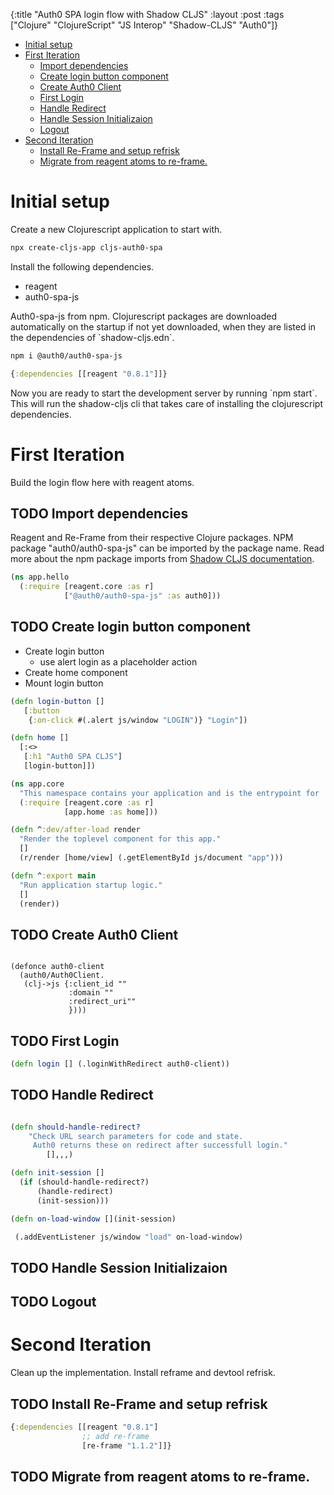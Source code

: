 {:title "Auth0 SPA login flow with Shadow CLJS"
 :layout :post
 :tags  ["Clojure" "ClojureScript" "JS Interop" "Shadow-CLJS" "Auth0"]}


- [Initial setup](#sec-1)
- [First Iteration](#sec-2)
  - [Import dependencies](#sec-2-1)
  - [Create login button component](#sec-2-2)
  - [Create Auth0 Client](#sec-2-3)
  - [First Login](#sec-2-4)
  - [Handle Redirect](#sec-2-5)
  - [Handle Session Initializaion](#sec-2-6)
  - [Logout](#sec-2-7)
- [Second Iteration](#sec-3)
  - [Install Re-Frame and setup refrisk](#sec-3-1)
  - [Migrate from reagent atoms to re-frame.](#sec-3-2)


# Initial setup<a id="sec-1"></a>

Create a new Clojurescript application to start with.

```bash
npx create-cljs-app cljs-auth0-spa
```

Install the following dependencies.

-   reagent
-   auth0-spa-js

Auth0-spa-js from npm. Clojurescript packages are downloaded automatically on the startup if not yet downloaded, when they are listed in the dependencies of \`shadow-cljs.edn\`.

```bash
npm i @auth0/auth0-spa-js
```

```clojure
{:dependencies [[reagent "0.8.1"]]}
```

Now you are ready to start the development server by running \`npm start\`. This will run the shadow-cljs cli that takes care of installing the clojurescript dependencies.

# First Iteration<a id="sec-2"></a>

Build the login flow here with reagent atoms.

## TODO Import dependencies<a id="sec-2-1"></a>

Reagent and Re-Frame from their respective Clojure packages. NPM package "auth0/auth0-spa-js" can be imported by the package name. Read more about the npm package imports from [Shadow CLJS documentation](https://shadow-cljs.github.io/docs/UsersGuide.html#_using_npm_packages).

```clojure
(ns app.hello
  (:require [reagent.core :as r]
            ["@auth0/auth0-spa-js" :as auth0]))
```

## TODO Create login button component<a id="sec-2-2"></a>

-   Create login button
    -   use alert login as a placeholder action
-   Create home component
-   Mount login button

```clojure
(defn login-button []
   [:button
    {:on-click #(.alert js/window "LOGIN")} "Login"])

(defn home []
  [:<>
   [:h1 "Auth0 SPA CLJS"]
   [login-button]])

```

```clojure
(ns app.core
  "This namespace contains your application and is the entrypoint for 'yarn start'."
  (:require [reagent.core :as r]
            [app.home :as home]))

(defn ^:dev/after-load render
  "Render the toplevel component for this app."
  []
  (r/render [home/view] (.getElementById js/document "app")))

(defn ^:export main
  "Run application startup logic."
  []
  (render))

```

## TODO Create Auth0 Client<a id="sec-2-3"></a>

```clojurescript

(defonce auth0-client
  (auth0/Auth0Client.
   (clj->js {:client_id ""
             :domain ""
             :redirect_uri""
             })))

```

## TODO First Login<a id="sec-2-4"></a>

```clojure
(defn login [] (.loginWithRedirect auth0-client))
```

## TODO Handle Redirect<a id="sec-2-5"></a>

```clojure

(defn should-handle-redirect?
    "Check URL search parameters for code and state.
     Auth0 returns these on redirect after successfull login."
        [],,,)

(defn init-session []
  (if (should-handle-redirect?)
      (handle-redirect)
      (init-session)))

(defn on-load-window [](init-session)

 (.addEventListener js/window "load" on-load-window)
```

## TODO Handle Session Initializaion<a id="sec-2-6"></a>

## TODO Logout<a id="sec-2-7"></a>

# Second Iteration<a id="sec-3"></a>

Clean up the implementation. Install reframe and devtool refrisk.

## TODO Install Re-Frame and setup refrisk<a id="sec-3-1"></a>

```clojure
{:dependencies [[reagent "0.8.1"]
                ;; add re-frame
                [re-frame "1.1.2"]]}
```

## TODO Migrate from reagent atoms to re-frame.<a id="sec-3-2"></a>
